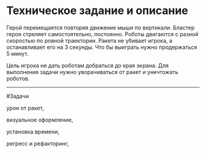 Техническое задание и описание
========================
Герой перемещается повторяя движение мыши по вертикали.
Бластер героя стреляет самостоятельно, постоянно.
Роботы двигаются с разной скоростью по ровной траектории.
Ракета не убивает игрока, а останавливает его на 3 секунды.
Что бы выиграть нужно продержаться 5 минут.

Цель игрока не дать роботам добраться до края экрана.
Для выполнения задачи нужно уворачиваться от ракет и уничтожать роботов.
***


#Задачи

  урон от ракет,

  визуальное оформление,

  установка времени,

  регресс и рефакторинг,
